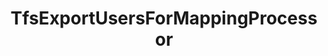 ---
optionsClassName: TfsExportUsersForMappingProcessorOptions
optionsClassFullName: MigrationTools.Processors.TfsExportUsersForMappingProcessorOptions
configurationSamples:
- name: defaults
  order: 2
  description: 
  code: There are no defaults! Check the sample for options!
  sampleFor: MigrationTools.Processors.TfsExportUsersForMappingProcessorOptions
- name: sample
  order: 1
  description: 
  code: There is no sample, but you can check the classic below for a general feel.
  sampleFor: MigrationTools.Processors.TfsExportUsersForMappingProcessorOptions
- name: classic
  order: 3
  description: 
  code: >-
    {
      "$type": "TfsExportUsersForMappingProcessorOptions",
      "Enabled": false,
      "WIQLQuery": null,
      "OnlyListUsersInWorkItems": true,
      "ExportAllUsers": false,
      "UserExportFile": null,
      "SourceName": null,
      "TargetName": null
    }
  sampleFor: MigrationTools.Processors.TfsExportUsersForMappingProcessorOptions
description: ExportUsersForMappingContext is a tool used to create a starter mapping file for users between the source and target systems. Use `ExportUsersForMappingConfig` to configure.
className: TfsExportUsersForMappingProcessor
typeName: Processors
architecture: 
options:
- parameterName: Enabled
  type: Boolean
  description: If set to `true` then the processor will run. Set to `false` and the processor will not run.
  defaultValue: missing XML code comments
- parameterName: ExportAllUsers
  type: Boolean
  description: Set to , if you want to export all users in source and target server. The lists of user can be useful, if you need tu manually edit mapping file. Users will be exported to file set in .
  defaultValue: missing XML code comments
- parameterName: OnlyListUsersInWorkItems
  type: Boolean
  description: '`OnlyListUsersInWorkItems`'
  defaultValue: true
- parameterName: SourceName
  type: String
  description: This is the `IEndpoint` that will be used as the source of the Migration. Can be null for a write only processor.
  defaultValue: missing XML code comments
- parameterName: TargetName
  type: String
  description: This is the `IEndpoint` that will be used as the Target of the Migration. Can be null for a read only processor.
  defaultValue: missing XML code comments
- parameterName: UserExportFile
  type: String
  description: Path to export file where all source and target servers' users will be exported. Users are exported only if  is set to .
  defaultValue: missing XML code comments
- parameterName: WIQLQuery
  type: String
  description: WIQL (Work Item Query Language) query used to select the work items from which user information should be extracted.
  defaultValue: missing XML code comments
status: ready
processingTarget: Work Items
classFile: src/MigrationTools.Clients.TfsObjectModel/Processors/TfsExportUsersForMappingProcessor.cs
optionsClassFile: src/MigrationTools.Clients.TfsObjectModel/Processors/TfsExportUsersForMappingProcessorOptions.cs
notes:
  exists: false
  path: docs/Reference/Processors/TfsExportUsersForMappingProcessor-notes.md
  markdown: ''

redirectFrom:
- /Reference/Processors/TfsExportUsersForMappingProcessorOptions/
layout: reference
toc: true
permalink: /Reference/Processors/TfsExportUsersForMappingProcessor/
title: TfsExportUsersForMappingProcessor
categories:
- Processors
- 
topics:
- topic: notes
  path: docs/Reference/Processors/TfsExportUsersForMappingProcessor-notes.md
  exists: false
  markdown: ''
- topic: introduction
  path: docs/Reference/Processors/TfsExportUsersForMappingProcessor-introduction.md
  exists: false
  markdown: ''

---